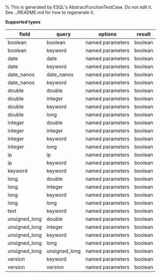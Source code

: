 % This is generated by ESQL's AbstractFunctionTestCase. Do not edit it. See ../README.md for how to regenerate it.

**Supported types**

| field | query | options | result |
| --- | --- | --- | --- |
| boolean | boolean | named parameters | boolean |
| boolean | keyword | named parameters | boolean |
| date | date | named parameters | boolean |
| date | keyword | named parameters | boolean |
| date_nanos | date_nanos | named parameters | boolean |
| date_nanos | keyword | named parameters | boolean |
| double | double | named parameters | boolean |
| double | integer | named parameters | boolean |
| double | keyword | named parameters | boolean |
| double | long | named parameters | boolean |
| integer | double | named parameters | boolean |
| integer | integer | named parameters | boolean |
| integer | keyword | named parameters | boolean |
| integer | long | named parameters | boolean |
| ip | ip | named parameters | boolean |
| ip | keyword | named parameters | boolean |
| keyword | keyword | named parameters | boolean |
| long | double | named parameters | boolean |
| long | integer | named parameters | boolean |
| long | keyword | named parameters | boolean |
| long | long | named parameters | boolean |
| text | keyword | named parameters | boolean |
| unsigned_long | double | named parameters | boolean |
| unsigned_long | integer | named parameters | boolean |
| unsigned_long | keyword | named parameters | boolean |
| unsigned_long | long | named parameters | boolean |
| unsigned_long | unsigned_long | named parameters | boolean |
| version | keyword | named parameters | boolean |
| version | version | named parameters | boolean |

